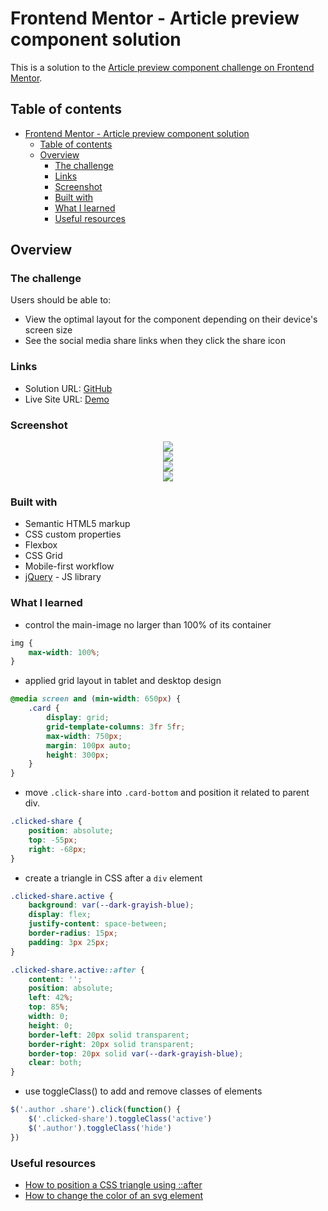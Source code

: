 # Frontend Mentor - Article preview component solution

This is a solution to the [Article preview component challenge on Frontend Mentor](https://www.frontendmentor.io/challenges/article-preview-component-dYBN_pYFT). 

## Table of contents

- [Frontend Mentor - Article preview component solution](#frontend-mentor---article-preview-component-solution)
  - [Table of contents](#table-of-contents)
  - [Overview](#overview)
    - [The challenge](#the-challenge)
    - [Links](#links)
    - [Screenshot](#screenshot)
    - [Built with](#built-with)
    - [What I learned](#what-i-learned)
    - [Useful resources](#useful-resources)

## Overview

### The challenge

Users should be able to:

- View the optimal layout for the component depending on their device's screen size
- See the social media share links when they click the share icon

### Links

- Solution URL: [GitHub](https://github.com/summermmg/Article-preview-component)
- Live Site URL: [Demo](https://summermmg.github.io/Article-preview-component/)
 
### Screenshot

<div align="center"><img src="./images/screenshot/mobile-design.png" /></div>
<div align="center"><img src="./images/screenshot/mobile-active.png" /></div>
<div align="center"><img src="./images/screenshot/desktop-design.png" /></div>
<div align="center"><img src="./images/screenshot/desktop-active.png" /></div>


### Built with

- Semantic HTML5 markup
- CSS custom properties
- Flexbox
- CSS Grid
- Mobile-first workflow
- [jQuery](https://jquery.com/) - JS library

### What I learned
* control the main-image no larger than 100% of its container 
```css
img {
    max-width: 100%;
}
```
* applied grid layout in tablet and desktop design
```css
@media screen and (min-width: 650px) {
    .card {
        display: grid;
        grid-template-columns: 3fr 5fr;
        max-width: 750px;
        margin: 100px auto;
        height: 300px;
    }
}
```  
* move `.click-share` into `.card-bottom` and position it related to parent div. 
```css
.clicked-share {
    position: absolute;
    top: -55px;
    right: -68px;
}
```
* create a triangle in CSS after a `div` element  
```css
.clicked-share.active {
    background: var(--dark-grayish-blue);
    display: flex;
    justify-content: space-between;
    border-radius: 15px;
    padding: 3px 25px;
}

.clicked-share.active::after {
    content: '';
    position: absolute;
    left: 42%;
    top: 85%;
    width: 0;
    height: 0;
    border-left: 20px solid transparent;
    border-right: 20px solid transparent;
    border-top: 20px solid var(--dark-grayish-blue);
    clear: both;
}
```
* use toggleClass() to add and remove classes of elements
```js
$('.author .share').click(function() {
    $('.clicked-share').toggleClass('active')
    $('.author').toggleClass('hide')
})
```

### Useful resources

- [How to position a CSS triangle using ::after](https://stackoverflow.com/questions/25065661/how-to-position-a-css-triangle-using-after)
- [How to change the color of an svg element](https://stackoverflow.com/questions/22252472/how-to-change-the-color-of-an-svg-element#:~:text=You%20can't%20change%20the,or%20using%20inline.) 